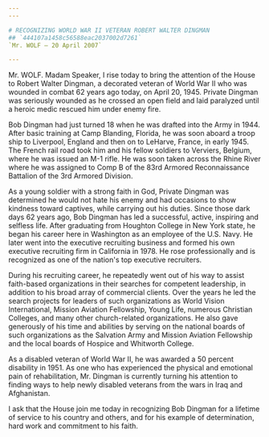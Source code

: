 ```yaml
---
---

# RECOGNIZING WORLD WAR II VETERAN ROBERT WALTER DINGMAN
## `444107a1458c56588eac2037002d7261`
`Mr. WOLF — 20 April 2007`

---
```



Mr. WOLF. Madam Speaker, I rise today to bring the attention of the 
House to Robert Walter Dingman, a decorated veteran of World War II who 
was wounded in combat 62 years ago today, on April 20, 1945. Private 
Dingman was seriously wounded as he crossed an open field and laid 
paralyzed until a heroic medic rescued him under enemy fire.

Bob Dingman had just turned 18 when he was drafted into the Army in 
1944. After basic training at Camp Blanding, Florida, he was soon 
aboard a troop ship to Liverpool, England and then on to LeHarve, 
France, in early 1945. The French rail road took him and his fellow 
soldiers to Verviers, Belgium, where he was issued an M-1 rifle. He was 
soon taken across the Rhine River where he was assigned to Comp B of 
the 83rd Armored Reconnaissance Battalion of the 3rd Armored Division.

As a young soldier with a strong faith in God, Private Dingman was 
determined he would not hate his enemy and had occasions to show 
kindness toward captives, while carrying out his duties. Since those 
dark days 62 years ago, Bob Dingman has led a successful, active, 
inspiring and selfless life. After graduating from Houghton College in 
New York state, he began his career here in Washington as an employee 
of the U.S. Navy. He later went into the executive recruiting business 
and formed his own executive recruiting firm in California in 1978. He 
rose professionally and is recognized as one of the nation's top 
executive recruiters.

During his recruiting career, he repeatedly went out of his way to 
assist faith-based organizations in their searches for competent 
leadership, in addition to his broad array of commercial clients. Over 
the years he led the search projects for leaders of such organizations 
as World Vision International, Mission Aviation Fellowship, Young Life, 
numerous Christian Colleges, and many other church-related 
organizations. He also gave generously of his time and abilities by 
serving on the national boards of such organizations as the Salvation 
Army and Mission Aviation Fellowship and the local boards of Hospice 
and Whitworth College.

As a disabled veteran of World War II, he was awarded a 50 percent 
disability in 1951. As one who has experienced the physical and 
emotional pain of rehabilitation, Mr. Dingman is currently turning his 
attention to finding ways to help newly disabled veterans from the wars 
in Iraq and Afghanistan.



I ask that the House join me today in recognizing Bob Dingman for a 
lifetime of service to his country and others, and for his example of 
determination, hard work and commitment to his faith.

